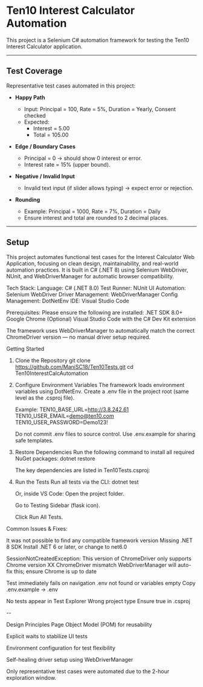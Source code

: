 # Ten10 Interest Calculator Automation

This project is a Selenium C# automation framework for testing the Ten10 Interest Calculator application.  

---
## **Test Coverage**
Representative test cases automated in this project:

- **Happy Path**
   - Input: Principal = 100, Rate = 5%, Duration = Yearly, Consent checked
   - Expected: 
     - Interest = 5.00
     - Total = 105.00

- **Edge / Boundary Cases**
   - Principal = 0 → should show 0 interest or error.
   - Interest rate = 15% (upper bound).

- **Negative / Invalid Input**
   - Invalid text input (if slider allows typing) → expect error or rejection.

- **Rounding**
   - Example: Principal = 1000, Rate = 7%, Duration = Daily
   - Ensure interest and total are rounded to 2 decimal places.

---

## **Setup**

This project automates functional test cases for the Interest Calculator Web Application, focusing on clean design, maintainability, and real-world automation practices.
It is built in C# (.NET 8) using Selenium WebDriver, NUnit, and WebDriverManager for automatic browser compatibility.

Tech Stack:
   Language:	C# (.NET 8.0)
   Test Runner:	NUnit
   UI Automation:	Selenium WebDriver
   Driver Management:	WebDriverManager
   Config Management:	DotNetEnv
   IDE:	Visual Studio Code

Prerequisites:
Please ensure the following are installed:
   .NET SDK 8.0+
   Google Chrome
   (Optional) Visual Studio Code
   with the C# Dev Kit extension

The framework uses WebDriverManager to automatically match the correct ChromeDriver version — no manual driver setup required.

Getting Started
1. Clone the Repository
   git clone https://github.com/ManiSC18/Ten10Tests.git
   cd Ten10InterestCalcAutomation

2. Configure Environment Variables
   The framework loads environment variables using DotNetEnv.
   Create a .env file in the project root (same level as the .csproj file).

   Example:
   TEN10_BASE_URL=http://3.8.242.61
   TEN10_USER_EMAIL=demo@ten10.com
   TEN10_USER_PASSWORD=Demo123!

   Do not commit .env files to source control. Use .env.example for sharing safe templates.

3. Restore Dependencies
   Run the following command to install all required NuGet packages:
   dotnet restore

   The key dependencies are listed in Ten10Tests.csproj:

   <PackageReference Include="NUnit" Version="3.14.0" />
   <PackageReference Include="Selenium.WebDriver" Version="4.35.0" />
   <PackageReference Include="Selenium.Support" Version="4.35.0" />
   <PackageReference Include="Selenium.WebDriver.ChromeDriver" Version="140.0.7339.20700" />
   <PackageReference Include="WebDriverManager" Version="2.17.6" />
   <PackageReference Include="DotNetEnv" Version="3.1.1" />
   <PackageReference Include="Microsoft.NET.Test.Sdk" Version="17.8.0" />
   <PackageReference Include="NUnit3TestAdapter" Version="4.5.0" />
   <PackageReference Include="coverlet.collector" Version="6.0.0" />

4. Run the Tests
   Run all tests via the CLI:
   dotnet test

   Or, inside VS Code:
   Open the project folder.

   Go to Testing Sidebar (flask icon).

   Click Run All Tests.

Common Issues & Fixes:

It was not possible to find any compatible framework version	Missing .NET 8 SDK	Install .NET 6 or later, or change <TargetFramework> to net6.0

SessionNotCreatedException: This version of ChromeDriver only supports Chrome version XX	ChromeDriver mismatch	WebDriverManager will auto-fix this; ensure Chrome is up to date

Test immediately fails on navigation	.env not found or variables empty	Copy .env.example → .env

No tests appear in Test Explorer	Wrong project type	Ensure <IsTestProject>true</IsTestProject> in .csproj

--

Design Principles
Page Object Model (POM) for reusability

Explicit waits to stabilize UI tests

Environment configuration for test flexibility

Self-healing driver setup using WebDriverManager

Only representative test cases were automated due to the 2-hour exploration window.